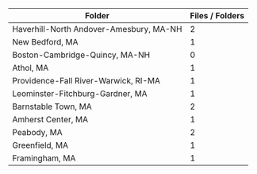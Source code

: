| Folder                                  |   Files / Folders |
|-----------------------------------------|-------------------|
| Haverhill-North Andover-Amesbury, MA-NH |                 2 |
| New Bedford, MA                         |                 1 |
| Boston-Cambridge-Quincy, MA-NH          |                 0 |
| Athol, MA                               |                 1 |
| Providence-Fall River-Warwick, RI-MA    |                 1 |
| Leominster-Fitchburg-Gardner, MA        |                 1 |
| Barnstable Town, MA                     |                 2 |
| Amherst Center, MA                      |                 1 |
| Peabody, MA                             |                 2 |
| Greenfield, MA                          |                 1 |
| Framingham, MA                          |                 1 |
